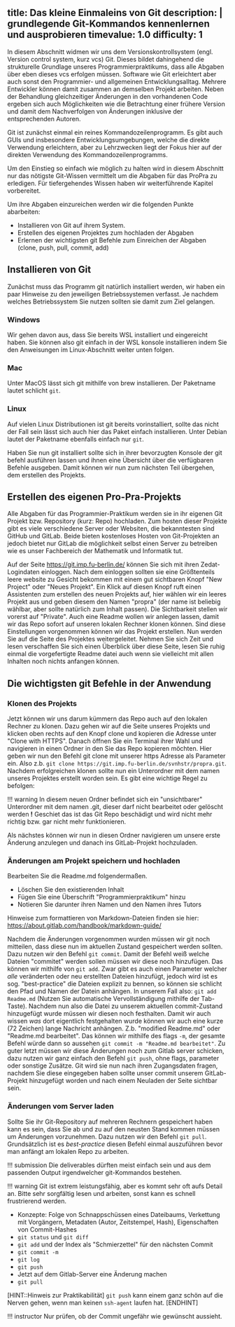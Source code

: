 title: Das kleine Einmaleins von Git
description: |
  grundlegende Git-Kommandos kennenlernen und ausprobieren
timevalue: 1.0
difficulty: 1
---

In diesem Abschnitt widmen wir uns dem Versionskontrollsystem (engl. Version control
system, kurz vcs) Git. Dieses bildet dahingehend die strukturelle Grundlage unseres
Programmierpraktikums, dass alle Abgaben über eben dieses vcs erfolgen müssen.
Software wie Git erleichtert aber auch sonst den Programmier- und allgemeinen
Entwicklungsalltag. Mehrere Entwickler können damit zusammen an demselben Projekt
arbeiten. Neben der Behandlung gleichzeitiger Änderungen in den vorhandenen Code
ergeben sich auch Möglichkeiten wie die Betrachtung einer frühere Version und damit dem
Nachverfolgen von Änderungen inklusive der entsprechenden Autoren.

Git ist zunächst einmal ein reines Kommandozeilenprogramm. Es gibt auch GUIs und insbesondere
Entwicklungsumgebungen, welche die direkte Verwendung erleichtern, aber zu Lehrzwecken liegt
der Fokus hier auf der direkten Verwendung des Kommandozeilenprogramms.

<!--Als Server gibt es inzwischen viele bekannte, größtenteils kostenlose, Websites wie z.B. GitHub, GitLab, GitTea oder BitBucket.-->

Um den Einstieg so einfach wie möglich zu halten wird in diesem Abschnitt nur das nötigste Git-Wissen vermittelt um die Abgaben für das ProPra zu erledigen. Für tiefergehendes Wissen haben wir weiterführende Kapitel vorbereitet.

Um ihre Abgaben einzureichen werden wir die folgenden Punkte abarbeiten:

- Installieren von Git auf ihrem System.
- Erstellen des eigenen Projektes zum hochladen der Abgaben
- Erlernen der wichtigsten git Befehle zum Einreichen der Abgaben (clone, push, pull, commit, add)

## Installieren von Git

Zunächst muss das Programm git natürlich installiert werden, wir haben ein paar Hinweise zu den jeweiligen Betriebssystemen verfasst. Je nachdem welches Betriebssystem Sie nutzen sollten sie damit zum Ziel gelangen.

### Windows

Wir gehen davon aus, dass Sie bereits WSL installiert und eingereicht haben. Sie können also git einfach in der WSL konsole installieren indem Sie den Anweisungen im Linux-Abschnitt weiter unten folgen.

### Mac
Unter MacOS lässt sich git mithilfe von brew installieren. Der Paketname lautet schlicht `git`.

### Linux
Auf vielen Linux Distributionen ist git bereits vorinstalliert, sollte das nicht der Fall sein lässt sich auch hier das Paket einfach installieren. Unter Debian lautet der Paketname ebenfalls einfach nur `git`.

Haben Sie nun git installiert sollte sich in ihrer bevorzugten Konsole der git befehl ausführen lassen und ihnen eine Übersicht über die verfügbaren Befehle ausgeben. Damit können wir nun zum nächsten Teil übergehen, dem erstellen des Projekts.

## Erstellen des eigenen Pro-Pra-Projekts

<!-- Diser abschnitt ist Uni-spezifisch und muss ggf. angepasst werden falls das ProPra an anderen Unis gelehrt wird -->

Alle Abgaben für das Programmier-Praktikum werden sie in ihr eigenen Git Projekt bzw. Repository (kurz: Repo) hochladen. Zum hosten dieser Projekte gibt es viele verschiedene Server oder Websiten, die bekanntesten sind GitHub und GitLab. Beide bieten kostenloses Hosten von Git-Projekten an jedoch bietet nur GitLab die möglichkeit selbst einen Server zu betreiben wie es unser Fachbereich der Mathematik und Informatik tut.

Auf der Seite https://git.imp.fu-berlin.de/ können Sie sich mit ihren Zedat-Logindaten einloggen. 
Nach dem einloggen sollten sie eine Größtenteils leere website zu Gesicht bekommen mit einem gut sichtbaren Knopf "New Project" oder "Neues Projekt".
Ein Klick auf diesen Knopf ruft einen Assistenten zum erstellen des neuen Projekts auf, hier wählen wir ein leeres Projekt aus und geben diesem den Namen "propra" (der name ist beliebig wählbar, aber sollte natürlich zum Inhalt passen). Die Sichtbarkeit stellen wir vorerst auf "Private". Auch eine Readme wollen wir anlegen lassen, damit wir das Repo sofort auf unseren lokalen Rechner klonen können.
Sind diese Einstellungen vorgenommen können wir das Projekt erstellen.
Nun werden Sie auf die Seite des Projektes weitergeleitet. Nehmen Sie sich Zeit und lesen verschaffen Sie sich einen Überblick über diese Seite, lesen Sie ruhig einmal die vorgefertigte Readme datei auch wenn sie vielleicht mit allen Inhalten noch nichts anfangen können.
<!-- nicht sicher ob das sinnvoll ist. ggf einfach weglassen -->

## Die wichtigsten git Befehle in der Anwendung

### Klonen des Projekts
Jetzt können wir uns darum kümmern das Repo auch auf den lokalen Rechner zu klonen.
Dazu gehen wir auf die Seite unseres Projekts und klicken oben rechts auf den Knopf clone und kopieren die Adresse unter "Clone with HTTPS".
Danach öffnen Sie ein Terminal ihrer Wahl und navigieren in einen Ordner in den Sie das Repo kopieren möchten.
Hier geben wir nun den Befehl git clone mit unserer https Adresse als Parameter ein. Also z.b. `git clone https://git.imp.fu-berlin.de/svnhstr/propra.git`.
Nachdem erfolgreichen klonen sollte nun ein Unterordner mit dem namen unseres Projektes erstellt worden sein.
Es gibt eine wichtige Regel zu befolgen:

!!! warning
    In diesem neuen Ordner befindet sich ein "unsichtbarer" Unterordner mit dem namen .git, dieser darf nicht bearbeitet oder gelöscht werden **!** Geschiet das ist das Git Repo beschädigt und wird nicht mehr richtig bzw. gar nicht mehr funktionieren.

Als nächstes können wir nun in diesen Ordner navigieren um unsere erste Änderung anzulegen und danach ins GitLab-Projekt hochzuladen.

### Änderungen am Projekt speichern und hochladen

Bearbeiten Sie die Readme.md folgendermaßen.

- Löschen Sie den existierenden Inhalt
- Fügen Sie eine Überschrift "Programmierpraktikum" hinzu
- Notieren Sie darunter ihren Namen und den Namen ihres Tutors

Hinweise zum formattieren von Markdown-Dateien finden sie hier: https://about.gitlab.com/handbook/markdown-guide/

Nachdem die Änderungen vorgenommen wurden müssen wir git noch mitteilen, dass diese nun im aktuellen Zustand gespeichert werden sollten.
Dazu nutzen wir den Befehl `git commit`. Damit der Befehl weiß welche Dateien "commitet" werden sollen müssen wir diese noch hinzufügen.
Das können wir mithilfe von `git add`. Zwar gibt es auch einen Parameter welcher *alle* veränderten oder neu erstellten Dateien hinzufügt, jedoch wird ist es sog. "best-practice" die Dateien explizit zu bennen, so können sie schlicht den Pfad und Namen der Datein anhängen. 
In unserem Fall also: `git add Readme.md` (Nutzen Sie automatische Vervollständigung mithilfe der Tab-Taste).
Nachdem nun also die Datei zu unserem aktuellen commit-Zustand hinzugefügt wurde müssen wir diesen noch festhalten. Damit wir auch wissen *was* dort eigentlich festgehalten wurde können wir auch eine kurze (72 Zeichen) lange Nachricht anhängen. Z.b. "modified Readme.md" oder "Readme.md bearbeitet".
Das können wir mithilfe des flags `-m`, der gesamte Befehl würde dann so aussehen `git commit -m "Readme.md bearbeitet"`.
Zu guter letzt müssen wir diese Änderungen noch zum Gitlab server schicken, dazu nutzen wir ganz einfach den Befehl `git push`, ohne flags, parameter oder sonstige Zusätze. Git wird sie nun nach ihren Zugangsdaten fragen, nachdem Sie diese eingegeben haben sollte unser commit unserem GitLab-Projekt hinzugefügt worden und nach einem Neuladen der Seite sichtbar sein.

### Änderungen vom Server laden

Sollte Sie ihr Git-Repository auf mehreren Rechnern gespeichert haben kann es sein, dass Sie ab und zu auf den neusten Stand kommen müssen um Änderungen vorzunehmen. Dazu nutzen wir den Befehl `git pull`. Grundsätzlich ist es *best-practice* diesen Befehl einmal auszuführen bevor man anfängt am lokalen Repo zu arbeiten.


!!! submission
    Die deliverables dürften meist einfach sein und aus dem passenden Output
    irgendwelcher git-Kommandos bestehen.

!!! warning
    Git ist extrem leistungsfähig, aber es kommt sehr oft aufs Detail an.
    Bitte sehr sorgfältig lesen und arbeiten, sonst kann es schnell frustrierend werden.

- Konzepte: Folge von Schnappschüssen eines Dateibaums, Verkettung mit Vorgängern, 
  Metadaten (Autor, Zeitstempel, Hash), Eigenschaften von Commit-Hashes
- `git status` und `git diff`
- `git add` und der Index als "Schmierzettel" für den nächsten Commit
- `git commit -m`
- `git log`
- `git push`
- Jetzt auf dem Gitlab-Server eine Änderung machen
- `git pull`

[HINT::Hinweis zur Praktikabilität]
  `git push` kann einem ganz schön auf die Nerven gehen, wenn man keinen
  `ssh-agent` laufen hat.
[ENDHINT]

!!! instructor
    Nur prüfen, ob der Commit ungefähr wie gewünscht aussieht.
